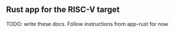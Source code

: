 ## Rust app for the RISC-V target

TODO: write these docs. Follow instructions from app-rust for now
